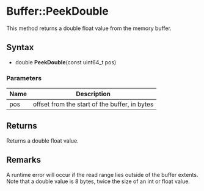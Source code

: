 # Buffer::PeekDouble #
This method returns a double float value from the memory buffer.

## Syntax ##
- double **PeekDouble**(const uint64_t pos)

### Parameters ###
| Name | Description |
| ----- | ----- |
| pos | offset from the start of the buffer, in bytes |

## Returns ##
Returns a double float value.

## Remarks ##
A runtime error will occur if the read range lies outside of the buffer extents. Note that a double value is 8 bytes, twice the size of an int or float value.
